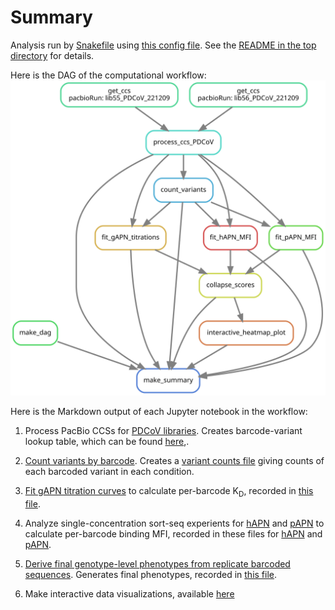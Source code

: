 # Summary

Analysis run by [Snakefile](../../Snakefile)
using [this config file](../../config.yaml).
See the [README in the top directory](../../README.md)
for details.

Here is the DAG of the computational workflow:
![dag.svg](dag.svg)

Here is the Markdown output of each Jupyter notebook in the
workflow:

1. Process PacBio CCSs for [PDCoV libraries](process_ccs_PDCoV.md). Creates barcode-variant lookup table, which can be found [here](../variants/codon_variant_table_PDCoV.csv),.

2. [Count variants by barcode](count_variants.md).
   Creates a [variant counts file](../counts/variant_counts.csv)
   giving counts of each barcoded variant in each condition.

3. [Fit gAPN titration curves](compute_gAPN_Kd.md) to calculate per-barcode K<sub>D</sub>, recorded in [this file](../binding_scores/gAPN_bc_binding.csv).

4. Analyze single-concentration sort-seq experients for [hAPN](compute_hAPN_meanF.md) and [pAPN](compute_pAPN_meanF.md) to calculate per-barcode binding MFI, recorded in these files for [hAPN](../binding_scores/hAPN_bc_binding.csv) and [pAPN](../binding_scores/pAPN_bc_binding.csv).

5. [Derive final genotype-level phenotypes from replicate barcoded sequences](collapse_scores.md).
   Generates final phenotypes, recorded in [this file](../final_variant_scores/final_variant_scores.csv).

6. Make interactive data visualizations, available [here](https://jbloomlab.github.io/PD-CoV-RBD_DMS/)